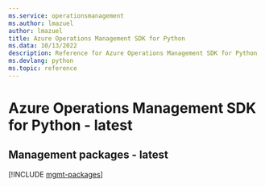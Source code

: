 ```yaml
---
ms.service: operationsmanagement
ms.author: lmazuel
author: lmazuel
title: Azure Operations Management SDK for Python
ms.data: 10/13/2022
description: Reference for Azure Operations Management SDK for Python
ms.devlang: python
ms.topic: reference
---
```

# Azure Operations Management SDK for Python - latest

## Management packages - latest
[!INCLUDE [mgmt-packages](operations-management-mgmt-index.md)]